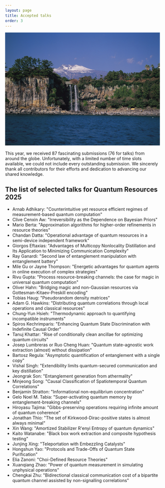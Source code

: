 ```yaml
---
layout: page
title: Accepted talks
order: 3
---
```


![Jeju3](/Jeju3.jpg)

This year, we received 87 fascinating submissions (76 for talks) from around the globe. Unfortunately, with a limited number of time slots available, we could not include every outstanding submission. We sincerely thank all contributors for their efforts and dedication to advancing our shared knowledge.

## The list of selected talks for Quantum Resources 2025
* Arnab Adhikary: "Counterintuitive yet resource efficient regimes of measurement-based quantum computation"
* Clive Cenxin Aw: "Irreversibility as the Dependence on Bayesian Priors"
* Mario Berta: "Approximation algorithms for higher-order refinements in resource theories"
* Chandan Datta: "Operational advantage of quantum resources in a semi-device independent framework"
* Giorgos Eftaxias: "Advantages of Multicopy Nonlocality Distillation and Its Application to Minimizing Communication Complexity"
* Ray Ganardi: "Second law of entanglement manipulation with entanglement battery"
* Mile Gu or Jayne Thompson: "Energetic advantages for quantum agents in online execution of complex strategies"
* Rivu Gupta: "Process resource-breaking channels: the case for magic in universal quantum computation"
* Oliver Hahn: "Bridging magic and non-Gaussian resources via Gottesman-Kitaev-Preskill encoding"
* Tobias Haug: "Pseudorandom density matrices"
* Adam G. Hawkins: "Distributing quantum correlations through local operations and classical resources"
* Chung-Yun Hsieh: "Thermodynamic approach to quantifying incompatible instruments"
* Spiros Kechrimparis: "Enhancing Quantum State Discrimination with Indefinite Causal Order"
* Tanuj Khattar: "Rise of conditionally clean ancillae for optimizing quantum circuits"
* Josep Lumbreras or Ruo Cheng Huan: "Quantum state-agnostic work extraction (almost) without dissipation"
* Bartosz Regula: "Asymptotic quantification of entanglement with a single copy"
* Vishal Singh: "Extendibility limits quantum-secured communication and key distillation"
* Jeongrak Son: "Entanglement generation from athermality"
* Minjeong Song: "Causal Classification of Spatiotemporal Quantum Correlations"
* Benjamin Stratton: "Informational non-equilibrium concentration"
* Gelo Noel M. Tabia: "Super-activating quantum memory by entanglement-breaking channels"
* Hiroyasu Tajima: "Gibbs-preserving operations requiring infinite amount of quantum coherence"
* Jonathan Thio: "The set of Kirkwood-Dirac-positive states is almost always minimal"
* Xin Wang: "Amortized Stabilizer R\'enyi Entropy of quantum dynamics"
* Kaito Watanabe: "Black box work extraction and composite hypothesis testing"
* Junjing Xing: "Teleportation with Embezzling Catalysts"
* Hongshun Yao: "Protocols and Trade-Offs of Quantum State Purification"
* Elia Zanoni: "Choi-Defined Resource Theories"
* Xuanqiang Zhao: "Power of quantum measurement in simulating unphysical operations"
* Chengkai Zhu: "Bidirectional classical communication cost of a bipartite quantum channel assisted by non-signalling correlations"

